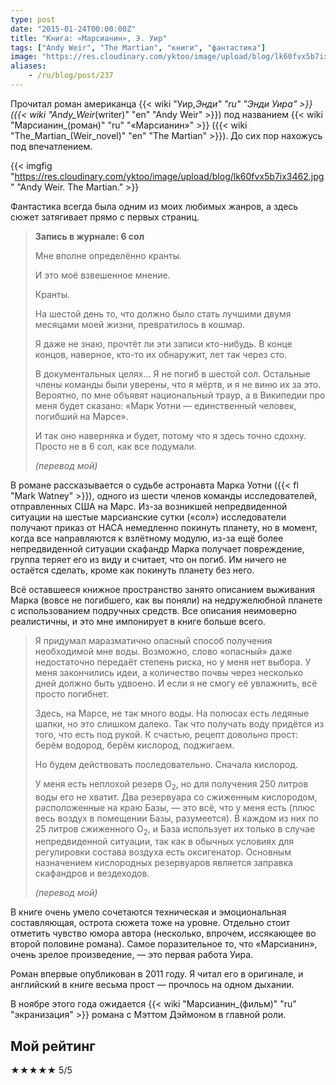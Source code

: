 ```yaml
---
type: post
date: "2015-01-24T00:00:00Z"
title: "Книга: «Марсианин», Э. Уир"
tags: ["Andy Weir", "The Martian", "книги", "фантастика"]
image: "https://res.cloudinary.com/yktoo/image/upload/blog/lk60fvx5b7ix3462.jpg"
aliases:
    - /ru/blog/post/237
---
```


Прочитал роман американца {{< wiki "Уир,_Энди" "ru" "Энди Уира" >}} ({{< wiki "Andy_Weir_(writer)" "en" "Andy Weir" >}}) под названием {{< wiki "Марсианин_(роман)" "ru" "«Марсианин»" >}} ({{< wiki "The_Martian_(Weir_novel)" "en" "The Martian" >}}). До сих пор нахожусь под впечатлением.

{{< imgfig "https://res.cloudinary.com/yktoo/image/upload/blog/lk60fvx5b7ix3462.jpg" "Andy Weir. The Martian." >}}

Фантастика всегда была одним из моих любимых жанров, а здесь сюжет затягивает прямо с первых страниц.

<!--more-->

> **Запись в журнале: 6 сол**
>
> Мне вполне определённо кранты.
>
> И это моё взвешенное мнение.
>
> Кранты.
>
> На шестой день то, что должно было стать лучшими двумя месяцами моей жизни, превратилось в кошмар.
>
> Я даже не знаю, прочтёт ли эти записи кто-нибудь. В конце концов, наверное, кто-то их обнаружит, лет так через сто.
>
> В документальных целях… Я не погиб в шестой сол. Остальные члены команды были уверены, что я мёртв, и я не виню их за это. Вероятно, по мне объявят национальный траур, а в Википедии про меня будет сказано: «Марк Уотни — единственный человек, погибший на Марсе».
>
> И так оно наверняка и будет, потому что я здесь точно сдохну. Просто не в 6 сол, как все подумали.
>
> *(перевод мой)*

В романе рассказывается о судьбе астронавта Марка Уотни ({{< fl "Mark Watney" >}}), одного из шести членов команды исследователей, отправленных США на Марс. Из-за возникшей непредвиденной ситуации на шестые марсианские сутки («сол») исследователи получают приказ от НАСА немедленно покинуть планету, но в момент, когда все направляются к взлётному модулю, из-за ещё более непредвиденной ситуации скафандр Марка получает повреждение, группа теряет его из виду и считает, что он погиб. Им ничего не остаётся сделать, кроме как покинуть планету без него.

Всё оставшееся книжное пространство занято описанием выживания Марка (вовсе не погибшего, как вы поняли) на недружелюбной планете с использованием подручных средств. Все описания неимоверно реалистичны, и это мне импонирует в книге больше всего.

> Я придумал маразматично опасный способ получения необходимой мне воды. Возможно, слово «опасный» даже недостаточно передаёт степень риска, но у меня нет выбора. У меня закончились идеи, а количество почвы через несколько дней должно быть удвоено. И если я не смогу её увлажнить, всё просто погибнет.
>
> Здесь, на Марсе, не так много воды. На полюсах есть ледяные шапки, но это слишком далеко. Так что получать воду придётся из того, что есть под рукой. К счастью, рецепт довольно прост: берём водород, берём кислород, поджигаем.
>
> Но будем действовать последовательно. Сначала кислород.
>
> У меня есть неплохой резерв O<sub>2</sub>, но для получения 250 литров воды его не хватит. Два резервуара со сжиженным кислородом, расположенные на краю Базы, — это всё, что у меня есть (плюс весь воздух в помещении Базы, разумеется). В каждом из них по 25 литров сжиженного O<sub>2</sub>, и База использует их только в случае непредвиденной ситуации, так как в обычных условиях для регулировки состава воздуха есть оксигенатор. Основным назначением кислородных резервуаров является заправка скафандров и вездеходов.
>
> *(перевод мой)*

В книге очень умело сочетаются техническая и эмоциональная составляющая, острота сюжета тоже на уровне. Отдельно стоит отметить чувство юмора автора (несколько, впрочем, иссякающее во второй половине романа). Самое поразительное то, что «Марсианин», очень зрелое произведение, — это первая работа Уира.

Роман впервые опубликован в 2011 году. Я читал его в оригинале, и английский в книге весьма прост — прочлось на одном дыхании.

В ноябре этого года ожидается {{< wiki "Марсианин_(фильм)" "ru" "экранизация" >}} романа с Мэттом Дэймоном в главной роли.

## Мой рейтинг

★★★★★ 5/5